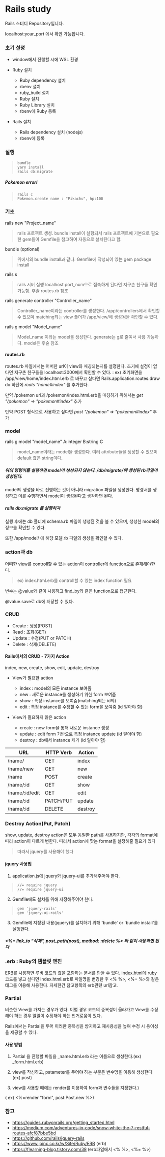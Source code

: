 # Rails study

Rails 스터디 Repository입니다.

localhost:your_port 에서 확인 가능합니다.

### 초기 설정

* window에서 진행할 시에 WSL 환경
* Ruby 설치
  * Ruby dependency 설치
  * rbenv 설치
  * ruby_build 설치
  * Ruby 설치
  * Ruby Library 설치
  * rbenv에 Ruby 등록

* Rails 설치
  * Rails dependency 설치 (nodejs)
  * rbenv에 등록

### 실행

> ```
> bundle
> yarn install
> rails db:migrate
> ```

##### Pokemon error!

> ```
> rails c
> Pokemon.create name : "Pikachu", hp:100
> ```


### 기초

rails new "Project_name"
> rails 프로젝트 생성. bundle install이 실행되서 rails 프로젝트에 기본으로 필요한 gem들이 Gemfile을 참고하여 자동으로 설치된다고 함.

bundle (optional)
> 위에서의 bundle install과 같다. Gemfile에 작성되어 있는 gem package install

rails s
> rails 서버 실행
>localhost:port_num으로 접속하게 된다면 지구촌 친구들 확인 가능함. 후술 routes.rb 참조

rails generate controller "Controller_name"
> Controller_name이라는 controller를 생성한다. /app/controllers에서 확인할 수 있으며 matching되는 view 폴더가 /app/view/에 생성됨을 확인할 수 있다.

rails g model "Model_name"
> Model_name 이라는 model을 생성한다. generate는 g로 줄여서 사용 가능하다. model은 후술 참조

#### routes.rb

routes.rb 파일에서는 어떠한 url이 view와 매칭되는지를 설정한다. 초기에 설정이 없다면 지구촌 친구들을 localhost:3000에서 확인할 수 있다.
: ex) 초기화면을 /app/view/home/index.html.erb 로 바꾸고 싶다면 Rails.application.routes.draw do 하단에 _roots "home#index"_ 를 추가한다.

만약 /pokemon url과 /pokemon/index.html.erb을 매칭하기 위해서는 _get "/pokemon" => "pokemon#index"_ 추가

만약 POST 형식으로 사용하고 싶다면 _post "/pokemon" => "pokemon#index"_ 추가

### model

rails g model "model_name" A:integer B:string C
> model_name이라는 model을 생성한다. 여러 attribute들을 생성할 수 있으며 default 값은 string이다.

##### 위의 명령어를 실행하면 model이 생성되지 않는다. /db/migrate/에 생성된 rb파일이 생성된다.

model의 생성을 바로 진행하는 것이 아니라 migration 파일을 생성한다. 명령서를 생성하고 이를 수행하면서 model이 생성된다고 생각하면 된다.

##### rails db:migrate 를 실행하자

실행 후에는 db 폴더에 schema.rb 파일이 생성된 것을 볼 수 있으며, 생성한 model의 정보를 확인할 수 있다.

또한 /app/model/ 에 해당 모델.rb 파일의 생성을 확인할 수 있다.

### action과 db

어떠한 view를 controll할 수 있는 action이 controller에 function으로 존재해야한다.
> ex) index.html.erb를 controll할 수 있는 index function 필요

변수는 @value와 같이 사용하고 find_by와 같은 function으로 접근한다.

@value.save로 db에 저장할 수 있다.

### CRUD
* Create : 생성(POST)
* Read : 조회(GET)
* Update : 수정(PUT or PATCH)
* Delete : 삭제(DELETE)

#### Rails에서의 CRUD - 7가지 Action

index, new, create, show, edit, update, destroy

* View가 필요한 action
  * index : model의 모든 instance 보여줌
  * new : 새로운 instance를 생성하기 위한 form 보여줌
  * show : 특정 instance를 보여줌(matching되는 id의)
  * edit : 특정 instance를 수정할 수 있는 form을 보여줌 (id 알아야 함)

* View가 필요하지 않은 action
  * create : new form을 통해 새로운 instance 생성
  * update : edit form 기반으로 특정 instance update (id 알아야 함)
  * destroy : db에서 instance 제거 (id 알아야 함)

| **URL** | **HTTP Verb** |  **Action**|
|------------|-------------|------------|
| /name/         | GET       | index  
| /name/new         | GET       | new   
| /name          | POST      | create   
| /name/:id      | GET       | show       
| /name/:id/edit | GET       | edit       
| /name/:id      | PATCH/PUT | update    
| /name/:id      | DELETE    | destroy  

### Destroy Action(Put, Patch)

show, update, destroy action은 모두 동일한 path를 사용하지만, 각각의 format에 따라 action이 다르게 변한다. 따라서 action에 맞는 format을 설정해줄 필요가 있다

> 따라서 jquery를 사용해야 했다

#### jquery 사용법

1. application.js에 jquery와 jquery-ui를 추가해주어야 한다.
>```
>//= require jquery
>//= require jquery-ui
>```

2. Gemfile에도 설치를 위해 지정해주어야 한다.

>```
>gem 'jquery-rails'
>gem 'jquery-ui-rails'
>```

3. Gemfile에 지정된 내용(jquery)를 설치하기 위해 'bundle' or 'bundle install'를 실행한다.

##### <%= link_to "삭제", post_path(post), method: :delete %> 와 같이 사용하면 된다

### .erb : Ruby의 템플릿 엔진

ERB를 사용하면 루비 코드의 값을 포함하는 문서를 만들 수 있다. index.html에 ruby 코드를 넣고 싶다면 index.html.erb로 파일명을 변경한 후 <% %>, <%= %>와 같은 태그를 이용해 사용한다.
자세한건 참고항목의 erb관련 url참고. 

### Partial

비슷한 View를 가지는 경우가 있다. 이럴 경우 코드의 중복성이 올라가고 View를 수정해야 하는 경우 일일이 수정해야 하는 번거로움이 있다.

Rails에서는 Partial을 두어 이러한 중복성을 방지하고 재사용성을 높여 수정 시 용이성을 제공할 수 있다.

#### 사용 방법

1. Partial 을 진행할 파일을 _name.html.erb 라는 이름으로 생성한다.(ex) _form.html.erb)

2. view를 작성하고, patameter를 두어야 하는 부분은 변수명을 이용해 생성한다 (ex) post)

3. view를 사용할 때에는 render를 이용하여 form과 변수들을 지정한다.)

( ex) <%=render "form", post:Post.new %>)



### 참고

* https://guides.rubyonrails.org/getting_started.html
* https://medium.com/adventures-in-code/snow-white-the-7-restful-routes-afcf87bbe5bd
* https://github.com/rails/jquery-rails
* https://www.joinc.co.kr/w/Site/Ruby/ERB (erb)
* https://flearning-blog.tistory.com/38 (erb파일에서 <% %>, <%= %>)
